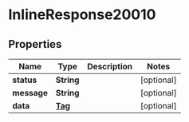 
# InlineResponse20010

## Properties
Name | Type | Description | Notes
------------ | ------------- | ------------- | -------------
**status** | **String** |  |  [optional]
**message** | **String** |  |  [optional]
**data** | [**Tag**](Tag.md) |  |  [optional]



